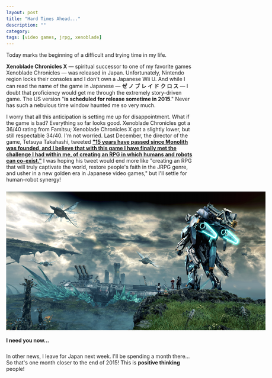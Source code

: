 ```yaml
---
layout: post
title: "Hard Times Ahead..."
description: ""
category: 
tags: [video games, jrpg, xenoblade]
---
```


Today marks the beginning of a difficult and trying time in my life.

<div class="float-image-right">	
  	<p><strong>Xenoblade Chronicles X</strong> &mdash; spiritual successor to one of my favorite games Xenoblade Chronicles &mdash; was released in Japan. Unfortunately, Nintendo region locks their consoles and I don't own a Japanese Wii U. And while I can read the name of the game in Japanese &mdash; <strong>ゼ ノ ブ レ イ ド ク ロ ス</strong> &mdash; I doubt that proficiency would get me through the extremely story-driven game. The US version "<strong>is scheduled for release sometime in 2015</strong>." Never has such a nebulous time window haunted me so very much.
	</p>
</div>

I worry that all this anticipation is setting me up for disappointment. What if the game is bad? Everything so far looks good. Xenoblade Chronicles got a 36/40 rating from Famitsu; Xenoblade Chronicles X got a slightly lower, but still respectable 34/40. I'm not worried. Last December, the director of the game, Tetsuya Takahashi, tweeted [**"15 years have passed since Monolith was founded, and I believe that with this game I have finally met the challenge I had within me, of creating an RPG in which humans and robots can co-exist."**][1] I was hoping his tweet would end more like "creating an RPG that will truly captivate the world, restore people's faith in the JRPG genre, and usher in a new golden era in Japanese video games," but I'll settle for human-robot synergy!

<div>
	<img class="rounded-corners" style="max-width: 700px; margin-top: 10px; border: 0px;" src="/assets/images/posts/2015-04-29/xcx_illustration.png"/>
	<p class="caption-text" style="line-height: 1.5em;  margin-bottom: 24px;"><strong>I need you now...</strong></p>
</div>

In other news, I leave for Japan next week. I'll be spending a month there... So that's one month closer to the end of 2015! This is **positive thinking** people!

[1]: http://www.siliconera.com/2014/12/04/xenoblade-chronicles-x-director-says-hes-finally-made-game-always-wanted/